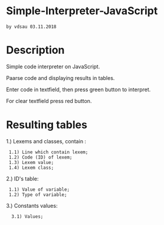 # Simple-Interpreter-JavaScript
    by vdsau 03.11.2018

# Description
  Simple code interpreter on JavaScript.
  
  Paarse code and displaying results in tables.
  
  Enter code in textfield, then press green button
  to interpret.
  
  For clear textfield press red button.
  
# Resulting tables

  1.) Lexems and classes, contain :
  
     1.1) Line which contain lexem;
     1.2) Code (ID) of lexem;
     1.3) Lexem value;
     1.4) Lexem class;
     
  2.) ID's table:
  
     1.1) Value of variable;
     1.2) Type of variable;
  
  3.) Constants values:
  
      3.1) Values;
